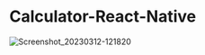 # Calculator-React-Native
![Screenshot_20230312-121820](https://user-images.githubusercontent.com/37219226/224550809-9f7d326e-d34d-4e33-ac02-7be5d8d92dfd.png)
